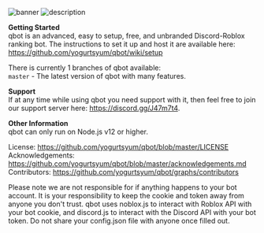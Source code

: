 ![banner](https://i.gyazo.com/d1e27498ee65b42783f302aaeddf29b2.png)
![description](https://i.gyazo.com/0926bf0ae23fb20f4449b6d5445fc4d8.png)

**Getting Started**  
qbot is an advanced, easy to setup, free, and unbranded Discord-Roblox ranking bot. The instructions to set it up and host it are available here: https://github.com/yogurtsyum/qbot/wiki/setup

There is currently 1 branches of qbot available:  
`master` - The latest version of qbot with many features.

**Support**  
If at any time while using qbot you need support with it, then feel free to join our support server here: https://discord.gg/J47m7t4.

**Other Information**  
qbot can only run on Node.js v12 or higher.   

License: https://github.com/yogurtsyum/qbot/blob/master/LICENSE  
Acknowledgements: https://github.com/yogurtsyum/qbot/blob/master/acknowledgements.md  
Contributors: https://github.com/yogurtsyum/qbot/graphs/contributors   

Please note we are not responsible for if anything happens to your bot account. It is your responsibility to keep the cookie and token away from anyone you don't trust. qbot uses noblox.js to interact with Roblox API with your bot cookie, and discord.js to interact with the Discord API with your bot token. Do not share your config.json file with anyone once filled out.
